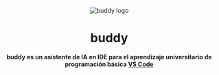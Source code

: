 <div align="center">

![buddy logo](media/logo.png)

</div>

<h1 align="center">buddy</h1>

<div align="center">

**buddy es un asistente de IA en IDE para el aprendizaje universitario de programación básica [VS Code](https://marketplace.visualstudio.com/)**

</div>